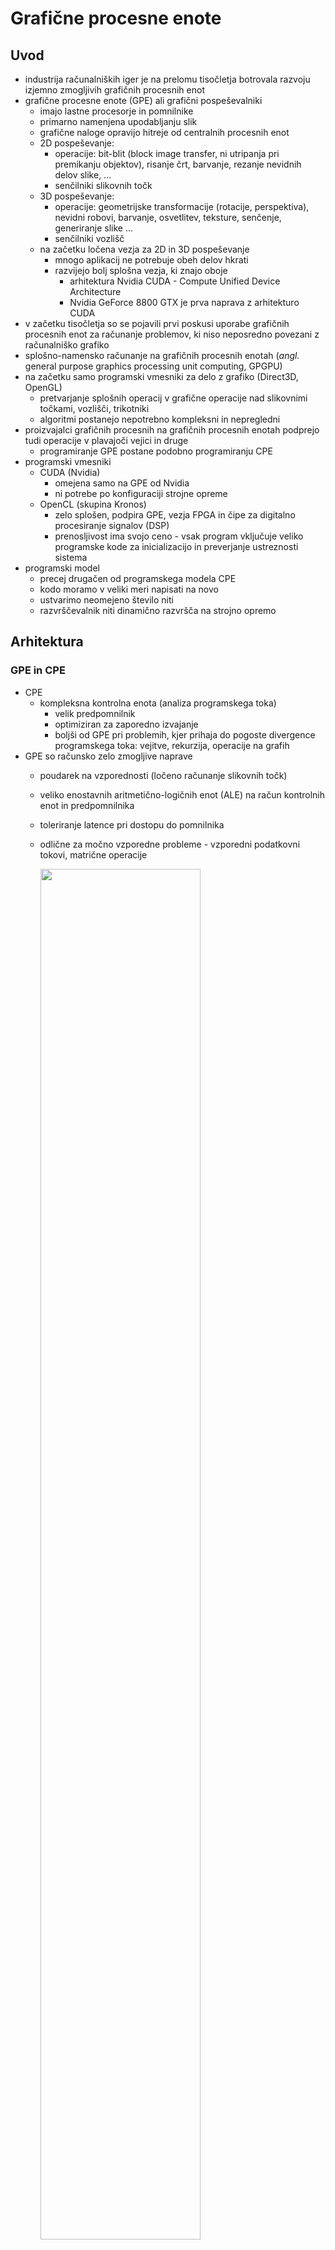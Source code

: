 # Grafične procesne enote

## Uvod

- industrija računalniških iger je na prelomu tisočletja botrovala razvoju izjemno zmogljivih grafičnih procesnih enot
- grafične procesne enote (GPE) ali grafični pospeševalniki
  - imajo lastne procesorje in pomnilnike
  - primarno namenjena upodabljanju slik
  - grafične naloge opravijo hitreje od centralnih procesnih enot
  - 2D pospeševanje:
    - operacije: bit-blit (block image transfer, ni utripanja pri premikanju objektov), risanje črt, barvanje, rezanje nevidnih delov slike, ...
    - senčilniki slikovnih točk
  - 3D pospeševanje:
    - operacije: geometrijske transformacije (rotacije, perspektiva), nevidni robovi, barvanje, osvetlitev, teksture, senčenje, generiranje slike ...
    - senčilniki vozlišč
  - na začetku ločena vezja za 2D in 3D pospeševanje
    - mnogo aplikacij ne potrebuje obeh delov hkrati
    - razvijejo bolj splošna vezja, ki znajo oboje
      - arhitektura Nvidia CUDA - Compute Unified Device Architecture
      - Nvidia GeForce 8800 GTX je prva naprava z arhitekturo CUDA
- v začetku tisočletja so se pojavili prvi poskusi uporabe grafičnih procesnih enot za računanje problemov, ki niso neposredno povezani z računalniško grafiko
- splošno-namensko računanje na grafičnih procesnih enotah (*angl.* general purpose graphics processing unit computing, GPGPU)
- na začetku samo programski vmesniki za delo z grafiko (Direct3D, OpenGL)
  - pretvarjanje splošnih operacij v grafične operacije nad slikovnimi točkami, vozlišči, trikotniki
  - algoritmi postanejo nepotrebno kompleksni in nepregledni
- proizvajalci grafičnih procesnih na grafičnih procesnih enotah podprejo tudi operacije v plavajoči vejici in druge
  - programiranje GPE postane podobno programiranju CPE
- programski vmesniki
  - CUDA (Nvidia)
    - omejena samo na GPE od Nvidia
    - ni potrebe po konfiguraciji strojne opreme
  - OpenCL (skupina Kronos)
    - zelo splošen, podpira GPE, vezja FPGA in čipe za digitalno procesiranje signalov (DSP)
    - prenosljivost ima svojo ceno - vsak program vključuje veliko programske kode za inicializacijo in preverjanje ustreznosti sistema
- programski model
  - precej drugačen od programskega modela CPE
  - kodo moramo v veliki meri napisati na novo
  - ustvarimo neomejeno število niti
  - razvrščevalnik niti dinamično razvršča na strojno opremo

## Arhitektura

### GPE in CPE

- CPE
  - kompleksna kontrolna enota (analiza programskega toka)
    - velik predpomnilnik
    - optimiziran za zaporedno izvajanje
    - boljši od GPE pri problemih, kjer prihaja do pogoste divergence programskega toka: vejitve, rekurzija, operacije na grafih
- GPE so računsko zelo zmogljive naprave
  - poudarek na vzporednosti (ločeno računanje slikovnih točk)
  - veliko enostavnih aritmetično-logičnih enot (ALE) na račun kontrolnih enot in predpomnilnika
  - toleriranje latence pri dostopu do pomnilnika
  - odlične za močno vzporedne probleme - vzporedni podatkovni tokovi, matrične operacije

    <img src="slike/silicij.png" width="75%" />
  
### Hierarhična zasnova procesorjev

- računska enota
  - *angl.*  compute unit, multiprocessor - MP, SIMD engine
  - podobno kot jedro na CPE
  - svoj nabor ukazov
  - zgrajena je iz množice procesnih elementov in drugih računskih enot ter kontrolnih enot

- procesni element
  - *angl.* processing elements - PE, streaming processor - SP, core, ALE
  - podobna vloga kot ALE na CPE
  - koncept SIMD (*angl.* single instruction multiple data)
  - v novejših arhitekturah specializirane enote za celoštevilčno računanje, računanje v enojni in dvojni natančnosti

- druge računske enote
  - posebne funkcije (*angl.* special function units)
  - tenzorska jedra

- kontrolna enota nadzira več procesnih elementov
  - prevzem in dekodiranje ukazov
    - nima naprednih funkcij analize ukaznega toka
    - zakrivanje latence dostopa do pomnilnika z dobrim razvrščanjem ogromne množice niti
    - razvrščanje niti na procesne elemente (*angl.* warp scheduler)
    - prevzem in shranjevanje operandov (*angl.* load/store units)

<img src="slike/racunske-enote.png" width="100%" />

*Vir: dokumenti na spletnih straneh [Nvidia](https://www.nvidia.com/)*

### Hierarhična zasnova pomnilnikov

- računska enota
  - zasebni pomnilnik (*angl.* private memory) imenovan tudi registri (*angl.* register file)
    - 32-bitni registri
    - razdeljen med procesne elemente
    - vsaka nit dobi svoj delež
    - prevajalnik za lokalne spremenljivke v jedru uporabi registre
    - če registrov zmanjka, uporabi del globalnega pomnilnika!
    - dostopni čas: 1 cikel
  - L1 predpomnilnik in skupni pomnilnik (*angl.* shared memory)
    - v naprej določimo razmerje med L1 predpomnilnikom in skupnim pomnilnikom
    - preko skupnega pomnilnika si niti izmenjujejo podatke
    - dostopni čas: 1 - 32 ciklov
- naprava
  - predpomnilnik L2
    - skupen vsem računskim enotam
    - z njim naprava upravlja samodejno
  - globalni pomnilnik
    - za izmenjevanje podatkov s CPE
    - računske enote lahko berejo in pišejo
    - razdeljen na segmente po 128 bajtov, v računsko enoto se vedno prenese celoten segment
    - dostopno čas: ~500 ciklov
  - pomnilnik konstant
    - za izmenjevanje podatkov s CPE
    - računske enote lahko samo berejo
    - dostopno čas: ~500 ciklov

    <img src="slike/naprava-zgradba.png" width="90%" />

## Heterogeni sistem

- poleg CPE vsebuje enega ali več pospeševalnikov
- CPE pravimo gostitelj (*angl.* host), pospeševalniku pa naprava (*angl.* device)
- naprava je z gostiteljem običajno povezana preko hitrega vodila
- razbremenjevanje glavnega procesorja (*angl.* offload)
- programi za heterogene sisteme so sestavljeni iz dveh delov
  - zaporedne kode na gostitelju
    - detekcija naprave (1)
    - prevajanje (2) in prenos programa na napravo (3)
    - prenos podatkov na napravo (4)
    - sproži izvajanje programa na napravi (5)
    - prenos podatkov nazaj na gostitelja (7)
  - vzporedno izvajane kode na napravi (6)
    - ščepec ali jedro (*angl.* kernel)
    - kodo izvaja vsaka nit
- asinhrono izvajanje
  - ko gostitelj sproži izvajanje ščepca, lahko nadaljuje z izvajanjem svojega programa
  - izvajanje ščepca se lahko prekriva s prenašanjem podatkov med napravo in gostiteljem

    <img src="slike/izvajalni-model.png" width="50%" />

## Izvajalni model

- poudarek na podatkovnem paralelizmu
- izvajati želimo ogromno število niti, tako bodo vedno na voljo niti, ki so pripravljene na izvajanje - zakrivanje latence dostopa do glavnega pomnilnika
- hierarhična organizacija niti
  - sledi hierarhični arhitekturi procesorjev in pomnilnikov: blok niti in snop niti
  - blok niti
    - bloke niti na računske enote enakomerno razvršča glavni razvrščevalnik na napravi
    - vse niti v bloku se izvajajo na isti računski enoti
    - na isti računski enoti se hkrati lahko izvaja več različnih blokov niti, število je omejeno z arhitekturo GPE
    - blok niti se na računski enoti izvaja neodvisno od ostalih blokov
    - vrstni red izvajanja blokov ni podan: predvideti moramo, da se bloki lahko izvajajo celo zaporedno
    - blok niti se na računski enoti izvaja dokler z izvajanjem ne zaključijo vse niti v bloku
    - niti v bloku si lahko izmenjujejo podatke preko skupnega pomnilnika
    - niti v bloku lahko preko skupnega pomnilnika sinhroniziramo
  - snop niti
    - predstavlja manjšo skupino niti v bloku z zaporednimi indeksi (32 pri Nvidia GPE)
    - snop je osnovna enota, s katero upravlja računska enota
    - niti v snopu izvajajo isti ukaz
      - koncept SIMT (*angl.* single instruction multiple threads)
      - vsaka nit ima svoj programski števec in zasebne registre, zato se niti lahko neodvisno vejijo in izvajajo
      - izvajanje niti v snopu je učinkovito, če vse hkrati izvajajo isti ukaz
      - če niti v snopu vejijo, se začnejo izvajati zaporedno, dokler se vse ne vrnejo na isti ukaz
    - preklapljanje med snopi
      - če snop ni pripravljen (branje ali pisanje operandov v pomnilnik), lahko razvrščevalnik da v izvajanje drug razpoložljiv snop iz kateregakoli bloka, ki se izvaja na računski enoti
      - pri preklapljanju ni režijskih stroškov
        - strojni viri (pomnilniki, registri) so enakomerno razdeljeni med vse niti na računski enoti
        - stanje snopa je ves čas na voljo, ob preklapljanju zato ni potrebe po shranjevanju in restavriranju registrov
- dostop do glavnega pomnilnika
  - glavni pomnilnik je razdeljen na segmente po 128 bajtov
  - če niti iz istega snopa dostopajo do različnih podatkov v istem segmentu, se podatki dostavijo v eni pomnilniški transakciji
  - če so v segmentu podatki, ki jih ni zahtevala nobena nit, se ti vseeno prenesejo, s čimer se zmanjša efektivna prepustnost
  - če dve niti iz istega snopa dostopata do podatkov v različnih segmentih, se podatki dostavijo v dveh pomnilniških transakcijah
- omejitve
  - največje število niti v bloku (1024)
  - največje število niti na eni računski enoti (2048)
  - največje število blokov na eni računski enoti (32)
  - število niti v snopu (16/32)
  - največje število snopov na eni računski enoti (64)
  - največje število registrov na nit (255)
  - velikost skupnega pomnilnika za računsko enoto (48 - 228 kB)
  - velikost skupnega pomnilnika za blok (48 kB)

- lastnostni naprave
  - poizvedba o trenutnem stanju naprave v sistemu

    ```bash
    srun --partition=gpu --gpus=1 nvidia-smi --query
    ```

  - program za izpis podatkov o napravi:
    - jezik go: [naprava.go](koda/go/naprava.go)
    - jezik C: [naprava.c](koda/C/naprava.c)

  - primer izpisa

    ```C
    Device 0: Tesla V100S-PCIE-32GB

      CUDA architecture:                            Volta, 7.0

      GPU clock rate (MHz):                         1597
      Memory clock rate (MHz):                      1107
      Memory bus width (bits):                      4096
      Peak memory bandwidth (GB/s):                 1134

      Number of MPs:                                80
      Number of cores per MP:                       64
      Total number of cores:                        5120

      Total amount of global memory (GB):           32
      Size of L2 cache (MB):                        6
      Total amount of shared memory per MP (kB):    96
      Total amount of shared memory per block (kB): 48
      Maximum number of registers per MP:           65536
      Maximum number of registers per block:        65536

      Maximum number of threads per MP:             2048
      Maximum number of threads per block:          1024
      Max number of blocks per MP:                  32
      Warp size:                                    32

      Max dimension size of a thread block (x,y,z): (1024,1024,64)
      Max dimension size of a grid (x,y,z):         (2147483647,65535,65535)
    ```
